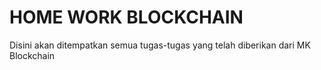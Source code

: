
# HOME WORK BLOCKCHAIN

Disini akan ditempatkan semua tugas-tugas yang telah diberikan dari MK Blockchain
